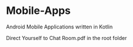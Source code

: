 # Mobile-Apps
Android Mobile Applications written in Kotlin

Direct Yourself to Chat Room.pdf in the root folder
